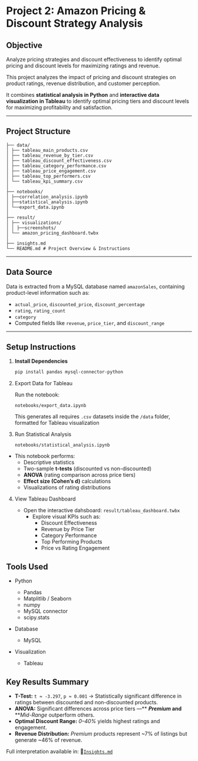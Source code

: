 # Project 2: Amazon Pricing & Discount Strategy Analysis

## Objective

Analyze pricing strategies and discount effectiveness to identify optimal pricing and discount levels for maximizing ratings and revenue.

This project analyzes the impact of pricing and discount strategies on product ratings, revenue distribution, and customer perception.

It combines **statistical analysis in Python** and **interactive data visualization in Tableau** to identify optimal pricing tiers and discount levels for maximizing profitability and satisfaction.

---

## Project Structure

```
├── data/
│ ├── tableau_main_products.csv
│ ├── tableau_revenue_by_tier.csv
│ ├── tableau_discount_effectiveness.csv
│ ├── tableau_category_performance.csv
│ ├── tableau_price_engagement.csv
│ ├── tableau_top_performers.csv
│ └── tableau_kpi_summary.csv
│
├── notebooks/
│ ├──correlation_analysis.ipynb
│ ├──statistical_analysis.ipynb
│ └──export_data.ipynb
│
├── result/
│ ├── visualizations/
│ │ ├──screenshots/
│ └── amazon_pricing_dashboard.twbx 
│
├── insights.md
└── README.md # Project Overview & Instructions
```

---

## Data Source

Data is extracted from a MySQL database named `amazonSales`, containing product-level information such as:

- `actual_price`, `discounted_price`, `discount_percentage`
- `rating`, `rating_count`
- `category`
- Computed fields like `revenue`, `price_tier`, and `discount_range`

---

## Setup Instructions

1. **Install Dependencies**

   ```bash
   pip install pandas mysql-connector-python
   ```
2. Export Data for Tableau

   Run the notebook:

   ```
   notebooks/export_data.ipynb
   ```

   This generates all requires `.csv`  datasets inside the `/data` folder, formatted for Tableau visualization
4. Run Statistical Analysis

    `notebooks/statistical_analysis.ipynb `

* This notebook performs:
  * Descriptive statistics
  * Two-sample **t-tests** (discounted vs non-discounted)
  * **ANOVA** (rating comparison across price tiers)
  * **Effect size (Cohen’s d)** calculations
  * Visualizations of rating distributions

4. View Tableau Dashboard

   - Open the interactive dahsboard: `result/tableau_dashboard.twbx`
     - Explore visual KPIs such as:
       - Discount Effectiveness
       - Revenue by Price Tier
       - Category Performance
       - Top Performing Products
       - Price vs Rating Engagement

## Tools Used

* Python

  - Pandas
  - Matplitlib / Seaborn
  - numpy
  - MySQL connector
  - scipy.stats
* Database

  * MySQL
* Visualization

  * Tableau

## Key Results Summary

* **T-Test:** `t ≈ -3.297`, `p ≈ 0.001` → Statistically significant difference in ratings between discounted and non-discounted products.
* **ANOVA:** Significant differences across price tiers —** ***Premium* and** ***Mid-Range* outperform others.
* **Optimal Discount Range:** *0–40%* yields highest ratings and engagement.
* **Revenue Distribution:** *Premium* products represent ~7% of listings but generate ~46% of revenue.

Full interpretation available in:
📄[`Insights.md`](insights.md)
